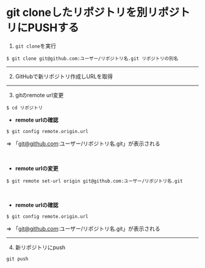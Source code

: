 # git cloneしたリポジトリを別リポジトリにPUSHする

1. `git clone`を実行

```
$ git clone git@github.com:ユーザー/リポジトリ名.git リポジトリの別名
```

---

2. GitHubで新リポジトリ作成しURLを取得

---

3. gitのremote url変更

```
$ cd リポジトリ
```

- **remote urlの確認**
```
$ git config remote.origin.url
```
=> 「git@github.com:ユーザー/リポジトリ名.git」が表示される

<br>

- **remote urlの変更**
```
$ git remote set-url origin git@github.com:ユーザー/リポジトリ名.git
```

<br>

- **remote urlの確認**
```
$ git config remote.origin.url
```
=> 「git@github.com:ユーザー/リポジトリ名.git」が表示される

---

4. 新リポジトリにpush
```
git push
```